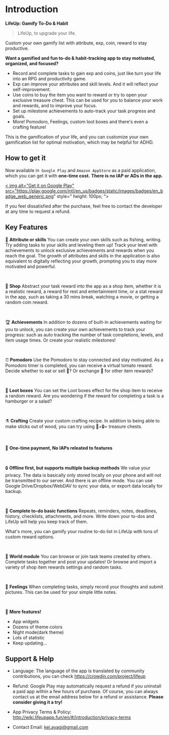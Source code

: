# Introduction

**LifeUp: Gamify To-Do & Habit**

> LifeUp, to upgrade your life.

Custom your own gamify list with attribute, exp, coin, reward to stay productive.

<b>Want a gamified and fun to-do & habit-tracking app to stay motivated, organized, and focused?</b>

- Record and complete tasks to gain exp and coins, just like turn your life into an RPG and
  productivity game.
- Exp can improve your attributes and skill levels. And it will reflect your self-improvement.
- Use coins to buy the item you want to reward or try to open your exclusive treasure chest. This
  can be used for you to balance your work and rewards, and to improve your focus.
- Set up milestone achievements to auto-track your task progress and goals.
- More! Pomodoro, Feelings, custom loot boxes and there's even a crafting feature!

This is the gamification of your life, and you can customize your own gamification list for optimal
motivation, which may be helpful for ADHD.

## How to get it

Now available in` Google Play` and `Amazon AppStore` as a paid application, which you can get it
with **one-time cost.**
**There is no IAP or ADs in the app.**

<a href='https://play.google.com/store/apps/details?id=net.sarasarasa.lifeup&pcampaignid=pcampaignidMKT-Other-global-all-co-prtnr-py-PartBadge-Mar2515-1' target="_blank"><
img alt="Get it on Google Play"
src="https://play.google.com/intl/en_us/badges/static/images/badges/en_badge_web_generic.png"
style="
height: 100px;
"></a>

If you feel dissatisfied after the purchase, feel free to contact the developer at any time to
request a refund.

## Key Features

🎨 <b>Attribute or skills</b>
You can create your own skills such as fishing, writing. Try adding tasks to your skills and
leveling them up!
Track your level with achievements to unlock exclusive achievements and rewards when you reach the
goal. The growth of attributes and skills in the application is also equivalent to digitally
reflecting your growth, prompting you to stay more motivated and powerful.

<br />

🎁 <b>Shop</b>
Abstract your task reward into the app as a shop item, whether it is a realistic reward, a reward
for rest and entertainment time, or a stat reward in the app, such as taking a 30 mins break,
watching a movie, or getting a random coin reward.

<br />

🏆 <b>Achievements</b>
In addition to dozens of built-in achievements waiting for you to unlock, you can create your own
achievements to track your progress: such as auto tracking the number of task completions, levels,
and item usage times. Or create your realistic milestones!

<br />

⏰ <b>Pomodoro</b>
Use the Pomodoro to stay connected and stay motivated. As a Pomodoro timer is completed, you can
receive a virtual tomato reward. Decide whether to eat or sell 🍅? Or exchange 🍅 for other item
rewards?

<br />

🎲 <b>Loot boxes</b>
You can set the Loot boxes effect for the shop item to receive a random reward. Are you wondering if
the reward for completing a task is a hamburger or a salad?

<br />

⚗️ <b>Crafting</b>
Create your custom crafting recipe. In addition to being able to make sticks out of wood, you can
try using 🔑+🔒= treasure chests.

<br />

🎉 <b>One-time payment, No IAPs releated to features</b>

<br />

🔒️ <b>Offline first, but supports multiple backup methods</b>
We value your privacy. The data is basically only stored locally on your phone and will not be
transmitted to our server. And there is an offline mode. You can use Google Drive/Dropbox/WebDAV to
sync your data, or export data locally for backup.

<br />

📎 <b>Complete to-do basic functions</b>
Repeats, reminders, notes, deadlines, history, checklists, attachments, and more. Write down your
to-dos and LifeUp will help you keep track of them.

What's more, you can gamify your routine to-do list in LifeUp with tons of custom reward options.

<br />

🤝 <b>World module</b>
You can browse or join task teams created by others. Complete tasks together and post your updates!
Or browse and import a variety of shop item rewards settings and random tasks.

<br />

🔖 <b>Feelings</b>
When completing tasks, simply record your thoughts and submit pictures. This can be used for your
simple little notes.

<br />

🚧 <b>More features!</b>

- App widgets
- Dozens of theme colors
- Night mode(dark theme)
- Lots of statistic
- Keep updating...

## Support & Help

- Language: The language of the app is translated by community contributions, you can
  check https://crowdin.com/project/lifeup

- Refund: Google Play may automatically request a refund if you uninstall a paid app within a few
  hours of purchase. Of course, you can always contact us at the email address below for a refund or
  assistance. <b>Please consider giving it a try! </b>

- App Privacy Terms & Policy: http://wiki.lifeupapp.fun/en/#/introduction/privacy-terms

- Contact Email: kei.ayagi@gmail.com
